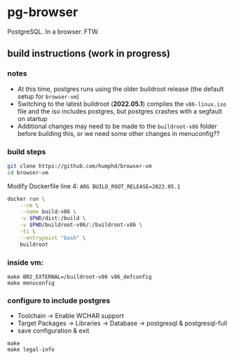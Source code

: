 # pg-browser
PostgreSQL.  In a browser.  FTW.

## build instructions (work in progress)

### notes
- At this time, postgres runs using the older buildroot release (the default setup for `browser-vm`)
- Switching to the latest buildroot (**2022.05.1**) compiles the `v86-linux.iso` file and the iso includes postgres, but postgres crashes with a segfault on startup
- Additional changes may need to be made to the `buildroot-v86` folder before building this, or we need some other changes in menuconfig??

### build steps

```sh
git clone https://github.com/humphd/browser-vm
cd browser-vm
```

Modify Dockerfile line 4:
`ARG BUILD_ROOT_RELEASE=2022.05.1`

```sh
docker run \
    --rm \
    --name build-v86 \
    -v $PWD/dist:/build \
    -v $PWD/buildroot-v86/:/buildroot-v86 \
    -ti \
    --entrypoint "bash" \
    buildroot
```

### inside vm:

```
make BR2_EXTERNAL=/buildroot-v86 v86_defconfig
make menuconfig
```

### configure to include postgres

- Toolchain -> Enable WCHAR support
- Target Packages -> Libraries -> Database -> postgresql & postgresql-full
- save configuration & exit

```
make
make legal-info
```

